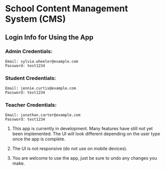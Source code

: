 # School Content Management System (CMS)

## Login Info for Using the App
  ### Admin Credentials: 
    Email: sylvia.wheeler@example.com
    Password: test1234

  ### Student Credentials: 
    Email: jennie.curtis@example.com
    Password: test1234

  ### Teacher Credentials:
    Email: jonathan.carter@example.com
    Password: test1234


1. This app is currently in development. Many features have still not yet been implemented. The UI will look different depending on the user type once the app is complete.

2. The UI is not responsive (do not use on mobile devices).

3. You are welcome to use the app, just be sure to undo any changes you make.

